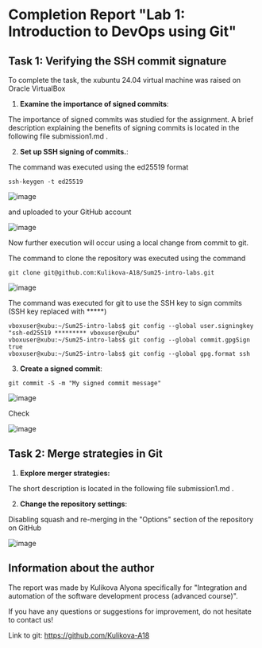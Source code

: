 # Completion Report "Lab 1: Introduction to DevOps using Git"

## Task 1: Verifying the SSH commit signature

To complete the task, the xubuntu 24.04 virtual machine was raised on Oracle VirtualBox

1. **Examine the importance of signed commits**:

The importance of signed commits was studied for the assignment. A brief description explaining the benefits of signing commits is located in the following file submission1.md .

2. **Set up SSH signing of commits.**:

The command was executed using the ed25519 format

```
ssh-keygen -t ed25519
```

![image](https://github.com/user-attachments/assets/b88debd7-b067-483b-b1ed-6a4017278d63)

and uploaded to your GitHub account

![image](https://github.com/user-attachments/assets/dd9fef10-2d4d-4360-80b0-6905c3eeb25f)

Now further execution will occur using a local change from commit to git.

The command to clone the repository was executed using the command

```
git clone git@github.com:Kulikova-A18/Sum25-intro-labs.git
```

![image](https://github.com/user-attachments/assets/ee1cbf6a-73a3-4b25-a218-74b75c2fdcef)


The command was executed for git to use the SSH key to sign commits (SSH key replaced with *****)

```
vboxuser@xubu:~/Sum25-intro-labs$ git config --global user.signingkey "ssh-ed25519 ********* vboxuser@xubu"
vboxuser@xubu:~/Sum25-intro-labs$ git config --global commit.gpgSign true
vboxuser@xubu:~/Sum25-intro-labs$ git config --global gpg.format ssh
```

3. **Create a signed commit**:

```
git commit -S -m "My signed commit message"
```

![image](https://github.com/user-attachments/assets/089c70ab-6e3f-4ca8-89b3-412da15d7497)

Check

![image](https://github.com/user-attachments/assets/eac4736e-4d35-4dba-ab57-4a1dfe3c5623)

## Task 2: Merge strategies in Git

1. **Explore merger strategies:**

The short description is located in the following file submission1.md .

2. **Change the repository settings**:

Disabling squash and re-merging in the "Options" section of the repository on GitHub

![image](https://github.com/user-attachments/assets/cdc1cce3-65f5-4f06-aca3-695d68a40cb2)

## Information about the author

The report was made by Kulikova Alyona specifically for "Integration and automation of the software development process (advanced course)".

If you have any questions or suggestions for improvement, do not hesitate to contact us!

Link to git: https://github.com/Kulikova-A18
